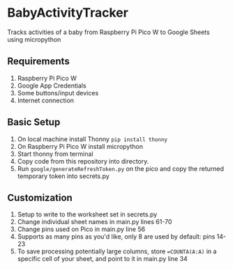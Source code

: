 # BabyActivityTracker
 Tracks activities of a baby from Raspberry Pi Pico W to Google Sheets using micropython


## Requirements
1. Raspberry Pi Pico W
2. Google App Credentials
3. Some buttons/input devices
4. Internet connection


## Basic Setup
1. On local machine install Thonny `pip install thonny`
2. On Raspberry Pi Pico W install micropython
3. Start thonny from terminal
4. Copy code from this repository into directory.
5. Run `google/generateRefreshToken.py` on the pico and copy the returned temporary token into secrets.py


## Customization
1. Setup to write to the worksheet set in secrets.py
2. Change individual sheet names in main.py lines 61-70
3. Change pins used on Pico in main.py line 56
4. Supports as many pins as you'd like, only 8 are used by default: pins 14-23
5. To save processing potentially large columns, store `=COUNTA(A:A)` in a specific cell of your sheet, and point to it in main.py line 34
